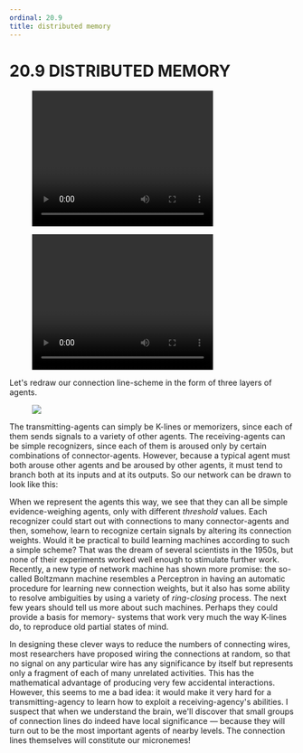 ```yaml
---
ordinal: 20.9
title: distributed memory
---
```


# 20.9 DISTRIBUTED MEMORY 

<figure><video height="240" width="320"> Your browser does not support the video tag. </video></figure>
<figure><video height="240" width="320"> Your browser does not support the video tag. </video></figure>
<p>Let's redraw our connection line-scheme in the form of three layers of agents.</p>
<figure><img src="/images/ch20/20-6.png"></img></figure>
<p>The transmitting-agents can simply be K-lines or memorizers, since each of them sends signals to a variety of other agents. The receiving-agents can be simple recognizers, since each of them is aroused only by certain combinations of connector-agents. However, because a typical agent must both arouse other agents and be aroused by other agents, it must tend to branch both at its inputs and at its outputs. So our network can be drawn to look like this:</p>
<p>When we represent the agents this way, we see that they can all be simple evidence-weighing agents, only with different <em>threshold</em> values. Each recognizer could start out with connections to many connector-agents and then, somehow, learn to recognize certain signals by altering its connection weights. Would it be practical to build learning machines according to such a simple scheme? That was the dream of several scientists in the 1950s, but none of their experiments worked well enough to stimulate further work. Recently, a new type of network machine has shown more promise: the so-called Boltzmann machine resembles a Perceptron in having an automatic procedure for learning new connection weights, but it also has some ability to resolve ambiguities by using a variety of <em>ring-closing</em> process. The next few years should tell us more about such machines. Perhaps they could provide a basis for memory- systems that work very much the way K-lines do, to reproduce old partial states of mind.</p>
<p>In designing these clever ways to reduce the numbers of connecting wires, most researchers have proposed wiring the connections at random, so that no signal on any particular wire has any significance by itself but represents only a fragment of each of many unrelated activities. This has the mathematical advantage of producing very few accidental interactions. However, this seems to me a bad idea: it would make it very hard for a transmitting-agency to learn how to exploit a receiving-agency's abilities. I suspect that when we understand the brain, we'll discover that small groups of connection lines do indeed have local significance &mdash; because they will turn out to be the most important agents of nearby levels. The connection lines themselves will constitute our micronemes!</p>